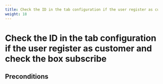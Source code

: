 ```yaml
---
title: Check the ID in the tab configuration if the user register as customer and check the box subscribe
weight: 18
---
```


# Check the ID in the tab configuration if the user register as customer and check the box subscribe

## Preconditions


